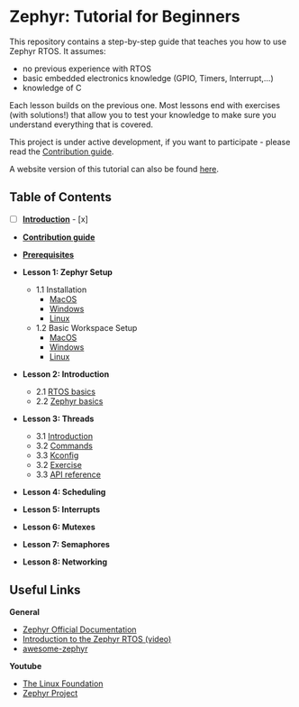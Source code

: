 # Zephyr: Tutorial for Beginners

This repository contains a step-by-step guide that teaches you how to use Zephyr RTOS. It assumes:
- no previous experience with RTOS
- basic embedded electronics knowledge (GPIO, Timers, Interrupt,...)
- knowledge of C

Each lesson builds on the previous one. Most lessons end with exercises (with solutions!) that allow you to test your knowledge to make sure you understand everything that is covered.

This project is under active development, if you want to participate - please read the [Contribution guide](docs/Contributions.md).

A website version of this tutorial can also be found [here](https://maksimdrachov.github.io/zephyr-rtos-tutorial).

## Table of Contents

- [ ] **[Introduction](docs/Introduction.md)** - [x]
* **[Contribution guide](docs/Contributions.md)**
* **[Prerequisites](docs/Prerequisites.md)**
* **Lesson 1: Zephyr Setup** 
  * 1.1 Installation
    * [MacOS](docs/lesson01/install/mac-os.md)
    * [Windows](docs/lesson01/install/windows.md)
    * [Linux](docs/lesson01/install/linux.md)
  * 1.2 Basic Workspace Setup
    * [MacOS](docs/lesson01/setup/mac-os.md)
    * [Windows](docs/lesson01/setup/windows.md)
    * [Linux](docs/lesson01/setup/linux.md)

* **Lesson 2: Introduction**
  * 2.1 [RTOS basics](docs/lesson02/rtos-basics.md)
  * 2.2 [Zephyr basics](docs/lesson02/zephyr-structure.md)
  
* **Lesson 3: Threads**
  * 3.1 [Introduction](docs/lesson03/introduction.md)
  * 3.2 [Commands](docs/lesson03/commands.md)
  * 3.3 [Kconfig](docs/lesson03/kconfig.md)
  * 3.2 [Exercise](docs/lesson03/exercise.md)
  * 3.3 [API reference](docs/lesson03/threads-api.md)
* **Lesson 4: Scheduling**
* **Lesson 5: Interrupts** 
* **Lesson 6: Mutexes**
* **Lesson 7: Semaphores**
* **Lesson 8: Networking**

## Useful Links
**General**
- [Zephyr Official Documentation](https://docs.zephyrproject.org/latest/)
- [Introduction to the Zephyr RTOS (video)](https://www.youtube.com/watch?v=jR5E5Kz9A-k)
- [awesome-zephyr](https://github.com/fkromer/awesome-zephyr)

**Youtube**
- [The Linux Foundation](https://www.youtube.com/c/LinuxfoundationOrg/search?query=zephyr)
- [Zephyr Project](https://www.youtube.com/c/ZephyrProject/videos)